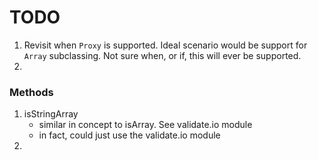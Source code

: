 TODO
====

1. Revisit when `Proxy` is supported. Ideal scenario would be support for `Array` subclassing. Not sure when, or if, this will ever be supported.
2. 


### Methods

1. isStringArray
	-	similar in concept to isArray. See validate.io module
	-	in fact, could just use the validate.io module
2. 
